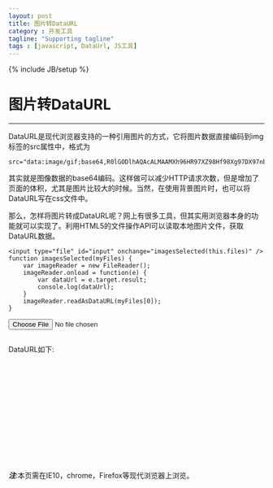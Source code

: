 ```yaml
---
layout: post
title: 图片转DataURL
category : 开发工具
tagline: "Supporting tagline"
tags : [javascript, DataUrl, JS工具]
---
```

{% include JB/setup %}
# 图片转DataURL
---


DataURL是现代浏览器支持的一种引用图片的方式，它将图片数据直接编码到img标签的src属性中，格式为

	src="data:image/gif;base64,R0lGODlhAQAcALMAAMXh96HR97XZ98Hf98Xg97DX97nb98Lf97vc98Tg973d96rU97ba97%2Fe96XS9wAAACH5BAAAAAAALAAAAAABABwAAAQVMLhVBDNItXESAURyDI2CGIxQLE4EADs%3D"

其实就是图像数据的base64编码。这样做可以减少HTTP请求次数，但是增加了页面的体积，尤其是图片比较大的时候。当然，在使用背景图片时，也可以将DataURL写在css文件中。

那么，怎样将图片转成DataURL呢？网上有很多工具，但其实用浏览器本身的功能就可以实现了。利用HTML5的文件操作API可以读取本地图片文件，获取DataURL数据。
<!--break-->

	<input type="file" id="input" onchange="imagesSelected(this.files)" />
	function imagesSelected(myFiles) {
		var imageReader = new FileReader();
		imageReader.onload = function(e) {
		    var dataUrl = e.target.result;
		    console.log(dataUrl);
		}
		imageReader.readAsDataURL(myFiles[0]);
	}

<input type="file" id="input" onchange="imagesSelected(this.files)" />

<p>
	<img id="display" style="width: 40%;" />
</p>

DataURL如下:

<pre id="dataUrl" style="height: 200px; overflow: auto;" onselect="">
	
</pre>

***注***:本页需在IE10，chrome，Firefox等现代浏览器上浏览。

<script type="text/javascript">
	function imagesSelected(myFiles) {
		var imageReader = new FileReader();
		imageReader.onload = function(e) {
		    var dataUrl = e.target.result;
		    var display = document.getElementById('display');
		    display.src = dataUrl;
		    var output = document.getElementById('dataUrl');
		    output.innerHTML = dataUrl;
		    console.log(dataUrl);
		}
		imageReader.readAsDataURL(myFiles[0]);
	}
</script>